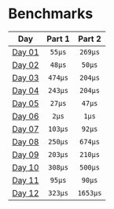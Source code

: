 # Benchmarks
|           Day            | Part 1  |  Part 2  |
|:------------------------:|:-------:|:--------:|
| [Day 01](./src/day01.rs) | `55µs`  | `269µs`  |
| [Day 02](./src/day02.rs) | `48µs`  |  `50µs`  |
| [Day 03](./src/day03.rs) | `474µs` | `204µs`  |
| [Day 04](./src/day04.rs) | `243µs` | `204µs`  |
| [Day 05](./src/day05.rs) | `27µs`  |  `47µs`  |
| [Day 06](./src/day06.rs) |  `2µs`  |  `1µs`   |
| [Day 07](./src/day07.rs) | `103µs` |  `92µs`  |
| [Day 08](./src/day08.rs) | `250µs` | `674µs`  |
| [Day 09](./src/day09.rs) | `203µs` | `210µs`  |
| [Day 10](./src/day10.rs) | `308µs` | `500µs`  |
| [Day 11](./src/day11.rs) | `95µs`  |  `90µs`  |
| [Day 12](./src/day12.rs) | `323µs` | `1653µs` |